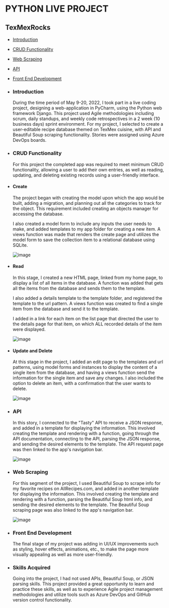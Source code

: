 # PYTHON LIVE PROJECT

<h2>TexMexRocks</h2>
<ul>
  <li><p><a href="#intro">Introduction</a></p></li>
 <li><p><a href="#CRUD">CRUD Functionality</a></p></li>
  <li><p><a href="#scrape">Web Scraping</a></p></li>
  <li><p><a href="#api">API</a></p></li>
 <li><p><a href="#front">Front End Development</a></p></li>


<li><h3 id="intro">Introduction</h3></li>
During the time period of May 9-20, 2022, I took part in a live coding project, designing a web-application in PyCharm, using the Python web framework Django.  This project used Agile methodologies including scrum, daily standups, and weekly code retrospectives in a 2 week (10 business days) sprint environment.  For my project, I selected to create a user-editable recipe database themed on TexMex cuisine, with API and Beautiful Soup scraping functionality. Stories were assigned using Azure DevOps boards.

<li><h3 id="CRUD">CRUD Functionality</h3></li>
For this project the completed app was required to meet minimum CRUD functionality, allowing a user to add their own entries, as well as reading, updating, and deleting existing records using a user-friendly interface.

<li><h4>Create</h4></li>
The project began with creating the model upon which the app would be built, adding a migration, and planning out all the categories to track for the object. This requirement included creating an objects manager for accessing the database.

I also created a model form to include any inputs the user needs to make, and added templates to my app folder for creating a new item. A views function was made that renders the create page and utilizes the model form to save the collection item to a relational database using SQLite.
  
  
  ![image](https://user-images.githubusercontent.com/99988665/169723675-dbf6e6b6-28de-4cb5-aa6b-a491bf0cd11a.png)


<li><h4>Read</h4></li>
In this stage, I created a new HTML page, linked from my home page, to display a list of all items in the database. A function was added that gets all the items from the database and sends them to the template.

I also added a details template to the template folder, and registered the template to the url pattern. A views function was created to find a single item from the database and send it to the template.

I added in a link for each item on the list page that directed the user to the details page for that item, on which ALL recorded details of the item were displayed.

 ![image](https://user-images.githubusercontent.com/99988665/169723873-f6de80c8-5a4f-404f-ba96-efacff669f4d.png)


<li><h4>Update and Delete</h4></li>
At this stage in the project, I added an edit page to the templates and url patterns, using model forms and instances to display the content of a single item from the database, and having a views function send the information for the single item and save any changes. I also included the option to delete an item, with a confirmation that the user wants to delete.

 ![image](https://user-images.githubusercontent.com/99988665/169723950-1d55b4e3-50e1-49ac-ab4d-91bb26a581dc.png)

<li><h3 id="api">API</h3></li>
In this story, I connected to the "Tasty" API to receive a JSON response, and added in a template for displaying the information. This involved creating the template and rendering with a function, going through the API documentation, connecting to the API, parsing the JSON response, and sending the desired elements to the template. The API request page was then linked to the app's navigation bar.
  
 ![image](https://user-images.githubusercontent.com/99988665/169723987-912dd6e2-5d79-48bd-9776-5087ae9891fd.png)

<li><h3 id="scrape">Web Scraping</h3></li>
For this segment of the project, I used Beautiful Soup to scrape info for my favorite recipes on AllRecipes.com, and added in another template for displaying the information. This involved creating the template and rendering with a function, parsing the Beautiful Soup html info, and sending the desired elements to the template. The Beautiful Soup scraping page was also linked to the app's navigation bar.
  
 ![image](https://user-images.githubusercontent.com/99988665/169724041-9fdaaf91-1cb1-4303-8155-5bf1bb46f100.png)


<li><h3 id="front">Front End Development</h3></li>
The final stage of my project was adding in UI/UX improvements such as styling, hover effects, animations, etc., to make the page more visually appealing as well as more user-friendly. 

<li><h3>Skills Acquired</h3></li>
Going into the project, I had not used APIs, Beautiful Soup, or JSON parsing skills.  This project provided a great opportunity to learn and practice these skills, as well as to experience Agile project management methodologies and utilize tools such as Azure DevOps and GitHub version control functionality.
</ul>